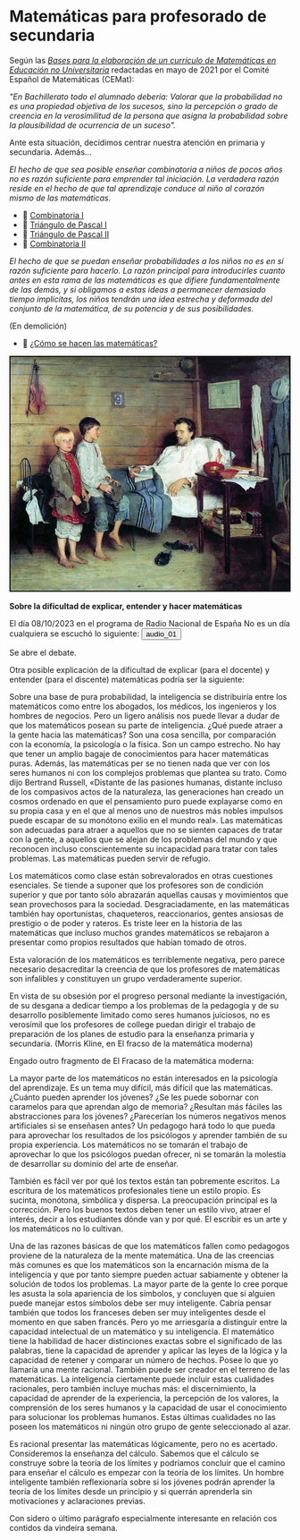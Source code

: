 # Matemáticas para profesorado de secundaria<br/>

Según las [_Bases para la elaboración de un currículo de Matemáticas en Educación no Universitaria_](https://matematicas.uclm.es/cemat/wp-content/uploads/bases2021.pdf) redactadas en mayo de 2021 por el Comité Español de Matemáticas (CEMat):

_"En Bachillerato todo el alumnado debería: Valorar que la probabilidad no es una propiedad objetiva de los sucesos, sino la percepción o grado de creencia en la verosimilitud de la persona que asigna la probabilidad sobre la plausibilidad de ocurrencia de un suceso"._

Ante esta situación, decidimos centrar nuestra atención en primaria y secundaria. Además...

_El hecho de que sea posible enseñar combinatoria a niños de pocos años no es razón suficiente para emprender tal iniciación. La verdadera razón reside en el hecho de que tal aprendizaje conduce al niño al corazón mismo de las matemáticas._

-  📎 [Combinatoria I](combinatoria.pdf)<br/>
-  📎 [Triángulo de Pascal I](triangulo_de_pascal.pdf)<br/>
-  📎 [Triángulo de Pascal II](triangulo_de_pascal_2.pdf)<br/>
-  📎 [Combinatoria II](combinatoria_2.pdf)<br/>


_El hecho de que se puedan enseñar probabilidades a los niños no es en sí razón suficiente para hacerlo. La razón principal para introducirles cuanto antes en esta rama de las matemáticas es que difiere fundamentalmente de las demás, y si obligamos a estas ideas a permanecer demasiado tiempo implícitas, los niños tendrán una idea estrecha y deformada del conjunto de la matemática, de su potencia y de sus posibilidades._

(En demolición)

-  📎 [¿Cómo se hacen las matemáticas?](pruebas_y_refutaciones.pdf)<br/>

<p align="center">
<img src="maestro_enfermo.jpg" width="500"  class="center"  border="2">
</p>

__Sobre la dificultad de explicar, entender y hacer matemáticas__

El día 08/10/2023 en el programa de Radio Nacional de España No es un día cualquiera se escuchó lo siguiente:
<audio id="ID004" source src="audio_05_no_es_un_dia_cualquiera.mp3"></audio><button onclick="playAudio('ID004')" type="button">audio_01</button>
<script>
function playAudio(audio_element) {
	var x = document.getElementById(audio_element);
	x.play();
}
</script>

Se abre el debate.

Otra posible explicación de la dificultad de explicar (para el docente) y entender (para el discente) matemáticas podría ser la siguiente:

Sobre una base de pura probabilidad, la inteligencia se distribuiría entre los matemáticos como entre los abogados, los médicos, los ingenieros y los hombres de negocios. Pero un ligero análisis nos puede llevar a dudar de que los matemáticos posean su parte de inteligencia. ¿Qué puede atraer a la gente hacia las matemáticas? Son una cosa sencilla, por comparación con la economía, la psicología o la física. Son un campo estrecho. No hay que tener un amplio bagaje de conocimientos para hacer matemáticas puras. Además, las matemáticas per se no tienen nada que ver con los seres humanos ni con los complejos problemas que plantea su trato. Como dijo Bertrand Russell, «Distante de las pasiones humanas, distante incluso de los compasivos actos de la naturaleza, las generaciones han creado un cosmos ordenado en que el pensamiento puro puede explayarse como en su propia casa y en el que al menos uno de nuestros más nobles impulsos puede escapar de su monótono exilio en el mundo real». Las matemáticas son adecuadas para atraer a aquellos que no se sienten capaces de tratar con la gente, a aquellos que se alejan de los problemas del mundo y que reconocen incluso conscientemente su incapacidad para tratar con tales problemas. Las matemáticas pueden servir de refugio.

Los matemáticos como clase están sobrevalorados en otras cuestiones esenciales. Se tiende a suponer que los profesores son de condición superior y que por tanto sólo abrazarán aquellas causas y movimientos que sean provechosos para la sociedad. Desgraciadamente, en las matemáticas también hay oportunistas, chaqueteros, reaccionarios, gentes ansiosas de prestigio o de poder y rateros. Es triste leer en la historia de las matemáticas que incluso muchos grandes matemáticos se rebajaron a presentar como propios resultados que habían tomado de otros.

Esta valoración de los matemáticos es terriblemente negativa, pero parece necesario desacreditar la creencia de que los profesores de matemáticas son infalibles y constituyen un grupo verdaderamente superior.

En vista de su obsesión por el progreso personal mediante la investigación, de su desgana a dedicar tiempo a los problemas de la pedagogía y de su desarrollo posiblemente limitado como seres humanos juiciosos, no es verosímil que los profesores de college puedan dirigir el trabajo de preparación de los planes de estudio para la enseñanza primaria y secundaria.
(Morris Kline, en El fracso de la matemática moderna)

Engado outro fragmento de El Fracaso de la matemática moderna:

La mayor parte de los matemáticos no están interesados en la psicología del aprendizaje. Es un tema muy difícil, más difícil que las matemáticas. ¿Cuánto pueden aprender los jóvenes? ¿Se les puede sobornar con caramelos para que aprendan algo de memoria? ¿Resultan más fáciles las abstracciones para los jóvenes? ¿Parecerían los números negativos menos artificiales si se enseñasen antes? Un pedagogo hará todo lo que pueda para aprovechar los resultados de los psicólogos y aprender también de su propia experiencia. Los matemáticos no se tomarán el trabajo de aprovechar lo que los psicólogos puedan ofrecer, ni se tomarán la molestia de desarrollar su dominio del arte de enseñar.

También es fácil ver por qué los textos están tan pobremente escritos. La escritura de los matemáticos profesionales tiene un estilo propio. Es sucinta, monótona, simbólica y dispersa. La preocupación principal es la corrección. Pero los buenos textos deben tener un estilo vivo, atraer el interés, decir a los estudiantes dónde van y por qué. El escribir es un arte y los matemáticos no lo cultivan.

Una de las razones básicas de que los matemáticos fallen como pedagogos proviene de la naturaleza de la mente matemática. Una de las creencias más comunes es que los matemáticos son la encarnación misma de la inteligencia y que por tanto siempre pueden actuar sabiamente y obtener la solución de todos los problemas. La mayor parte de la gente lo cree porque les asusta la sola apariencia de los símbolos, y concluyen que si alguien puede manejar estos símbolos debe ser muy inteligente. Cabría pensar también que todos los franceses deben ser muy inteligentes desde el momento en que saben francés. Pero yo me arriesgaría a distinguir entre la capacidad intelectual de un matemático y su inteligencia. El matemático tiene la habilidad de hacer distinciones exactas sobre el significado de las palabras, tiene la capacidad de aprender y aplicar las leyes de la lógica y la capacidad de retener y comparar un número de hechos. Posee lo que yo llamaría una mente racional. También puede ser creador en el terreno de las matemáticas. La inteligencia ciertamente puede incluir estas cualidades racionales, pero también incluye muchas más: el discernimiento, la capacidad de aprender de la experiencia, la percepción de los valores, la comprensión de los seres humanos y la capacidad de usar el conocimiento para solucionar los problemas humanos. Estas últimas cualidades no las poseen los matemáticos ni ningún otro grupo de gente seleccionado al azar.

Es racional presentar las matemáticas lógicamente, pero no es acertado. Consideremos la enseñanza del cálculo. Sabemos que el cálculo se construye sobre la teoría de los límites y podríamos concluir que el camino para enseñar el cálculo es empezar con la teoría de los límites. Un hombre inteligente también reflexionaría sobre si los jóvenes podrán aprender la teoría de los límites desde un principio y si querrán aprenderla sin motivaciones y aclaraciones previas.

Con sidero o último parágrafo especialmente interesante en relación cos contidos da vindeira semana.

